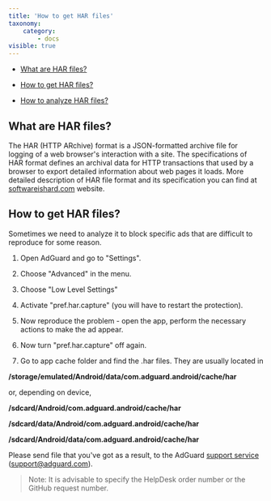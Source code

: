 ```yaml
---
title: 'How to get HAR files'
taxonomy:
    category:
        - docs
visible: true
---
```


* [What are HAR files?](#whatare)

* [How to get HAR files?](#howtoget)

* [How to analyze HAR files?](#howtoanalyze)

<a id="whatare"></a>
## What are HAR files?

The HAR (HTTP ARchive) format is a JSON-formatted archive file for logging of a web browser's interaction with a site. The specifications of HAR format defines an archival data for HTTP transactions that used by a browser to export detailed information about web pages it loads. More detailed description of HAR file format and its specification you can find at [softwareishard.com](www.softwareishard.com/blog/har-12-spec) website.
<a id="howtoget"></a>
## How to get HAR files?

Sometimes we need to analyze it to block specific ads that are difficult to reproduce for some reason.

1. Open AdGuard and go to "Settings".

2. Choose "Advanced" in the menu.

3. Choose "Low Level Settings"

4. Activate "pref.har.capture" (you will have to restart the protection).

5. Now reproduce the problem - open the app, perform the necessary actions to make the ad appear.

6. Now turn "pref.har.capture" off again.

7. Go to app cache folder and find the .har files. They are usually located in

  **/storage/emulated/Android/data/com.adguard.android/cache/har**

   or, depending on device,

  **/sdcard/Android/com.adguard.android/cache/har**

  **/sdcard/data/Android/com.adguard.android/cache/har**

  **/sdcard/Android/data/com.adguard.android/cache/har**

Please send file that you've got as a result, to the AdGuard [support service](support@adguard.com) (support@adguard.com).
>Note: It is advisable to specify the HelpDesk order number or the GitHub request number.
